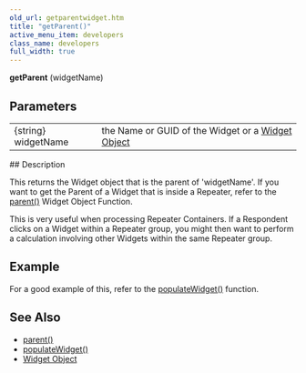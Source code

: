```yaml
---
old_url: getparentwidget.htm
title: "getParent()"
active_menu_item: developers
class_name: developers
full_width: true
---
```



**getParent** (widgetName)

## Parameters

<table>
<tr>
<td width="136">
{string} widgetName

</td>
<td width="22">
</td>
<td width="722">
  the Name or GUID of the Widget or a <a href="/developers/documentation/scripting-apis/client-api/objects-titbits/widget-object">Widget Object</a>

</td>
</tr>
</table>
## Description

This returns the Widget object that is the parent of 'widgetName'. If you want to get the Parent of a Widget that is inside a Repeater, refer to the [parent()](/developers/documentation/scripting-apis/client-api/widget-object-functions/general/parent) Widget Object Function.

This is very useful when processing Repeater Containers. If a Respondent clicks on a Widget within a Repeater group, you might then want to perform a calculation involving other Widgets within the same Repeater group.

## Example

For a good example of this, refer to the [populateWidget()](/developers/documentation/scripting-apis/client-api/widget-data-state-manipulation/populatewidget/) function.

## See Also

 - [parent()](/developers/documentation/scripting-apis/client-api/widget-object-functions/general/parent)
 - [populateWidget()](/developers/documentation/scripting-apis/client-api/widget-data-state-manipulation/populatewidget/)
 - [Widget Object](/developers/documentation/scripting-apis/client-api/objects-titbits/widget-object)

